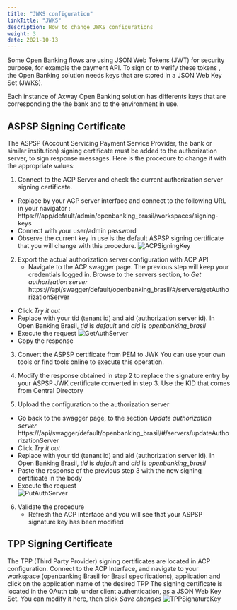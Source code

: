 ```yaml
---
title: "JWKS configuration"
linkTitle: "JWKS"
description: How to change JWKS configurations 
weight: 3
date: 2021-10-13
---
```


Some Open Banking flows are using JSON Web Tokens (JWT) for security purpose, for example the payment API.
To sign or to verify these tokens , the Open Banking solution needs keys that are stored in a JSON Web Key Set (JWKS).

Each instance of Axway Open Banking solution has differents keys that are corresponding the the bank and to the environment in use.

##  ASPSP Signing Certificate

The ASPSP (Account Servicing Payment Service Provider, the bank or similar institution) signing certificate must be added to the authorization server, to sign response messages.
Here is the procedure to change it with the appropriate values:

1. Connect to the ACP Server and check the current authorization server signing certificate.

* Replace <ACP server interface> by your ACP server interface and connect to the following URL in your navigator :
   https://<ACP server interface>/app/default/admin/openbanking_brasil/workspaces/signing-keys
* Connect with your user/admin password
* Observe the current key in use is the default ASPSP signing certificate that you will change with this procedure.
 ![ACPSigningKey](/Images/ACPSigningKey.PNG)
2. Export the actual authorization server configuration with ACP API
   * Navigate to the ACP swagger page. The previous step will keep your credentials logged in.
   Browse to the servers section, to *Get authorization server*
   https://<ACP server interface>/api/swagger/default/openbanking_brasil/#/servers/getAuthorizationServer
* Click *Try it out*
* Replace with your tid (tenant id) and aid (authorization server id). In Open Banking Brasil, *tid* is *default* and *aid* is *openbanking_brasil*
* Execute the request
![GetAuthServer](/Images/GetAuthServer.PNG)
* Copy the response
 
3. Convert the ASPSP certificate from PEM to JWK
   You can use your own tools or find tools online to execute this operation.
   
4. Modify the response obtained in step 2 to replace the signature entry by your ASPSP JWK certificate converted in step 3.
   Use the KID that comes from Central Directory
   
5. Upload the configuration to the authorization server
* Go back to the swagger page, to the section *Update authorization server*
   https://<ACP server interface>/api/swagger/default/openbanking_brasil/#/servers/updateAuthorizationServer
* Click *Try it out*
* Replace with your tid (tenant id) and aid (authorization server id). In Open Banking Brasil, *tid* is *default* and *aid* is *openbanking_brasil*
* Paste the response of the previous step 3 with the new signing certificate in the body 
* Execute the request   
![PutAuthServer](/Images/PutAuthServer.PNG)
   
6. Validate the procedure
   * Refresh the ACP interface and you will see that your ASPSP signature key has been modified

   

##  TPP Signing Certificate
  
The TPP (Third Party Provider) signing certificates are located in ACP configuration.
Connect to the ACP Interface, and navigate to your workspace (openbanking Brasil for Brasil specifications), application and click on the application name of the desired TPP
The signing certificate is located in the OAuth tab, under client authentication, as a JSON Web Key Set. You can modify it here, then click *Save changes*
![TPPSignatureKey](/Images/TPPSignatureKey.PNG)
   
   
